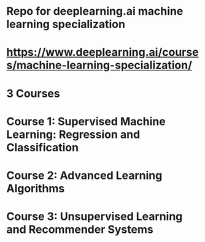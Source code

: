 # Repo for deeplearning.ai machine learning specialization
# https://www.deeplearning.ai/courses/machine-learning-specialization/
# 3 Courses
# Course 1: Supervised Machine Learning: Regression and Classification
# Course 2: Advanced Learning Algorithms
# Course 3: Unsupervised Learning and Recommender Systems

